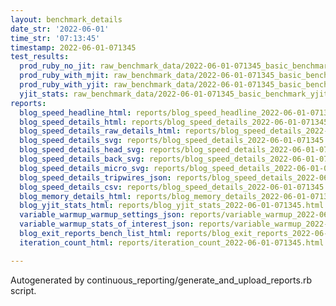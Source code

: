 ```yaml
---
layout: benchmark_details
date_str: '2022-06-01'
time_str: '07:13:45'
timestamp: 2022-06-01-071345
test_results:
  prod_ruby_no_jit: raw_benchmark_data/2022-06-01-071345_basic_benchmark_prod_ruby_no_jit.json
  prod_ruby_with_mjit: raw_benchmark_data/2022-06-01-071345_basic_benchmark_prod_ruby_with_mjit.json
  prod_ruby_with_yjit: raw_benchmark_data/2022-06-01-071345_basic_benchmark_prod_ruby_with_yjit.json
  yjit_stats: raw_benchmark_data/2022-06-01-071345_basic_benchmark_yjit_stats.json
reports:
  blog_speed_headline_html: reports/blog_speed_headline_2022-06-01-071345.html
  blog_speed_details_html: reports/blog_speed_details_2022-06-01-071345.html
  blog_speed_details_raw_details_html: reports/blog_speed_details_2022-06-01-071345.raw_details.html
  blog_speed_details_svg: reports/blog_speed_details_2022-06-01-071345.svg
  blog_speed_details_head_svg: reports/blog_speed_details_2022-06-01-071345.head.svg
  blog_speed_details_back_svg: reports/blog_speed_details_2022-06-01-071345.back.svg
  blog_speed_details_micro_svg: reports/blog_speed_details_2022-06-01-071345.micro.svg
  blog_speed_details_tripwires_json: reports/blog_speed_details_2022-06-01-071345.tripwires.json
  blog_speed_details_csv: reports/blog_speed_details_2022-06-01-071345.csv
  blog_memory_details_html: reports/blog_memory_details_2022-06-01-071345.html
  blog_yjit_stats_html: reports/blog_yjit_stats_2022-06-01-071345.html
  variable_warmup_warmup_settings_json: reports/variable_warmup_2022-06-01-071345.warmup_settings.json
  variable_warmup_stats_of_interest_json: reports/variable_warmup_2022-06-01-071345.stats_of_interest.json
  blog_exit_reports_bench_list_html: reports/blog_exit_reports_2022-06-01-071345.bench_list.html
  iteration_count_html: reports/iteration_count_2022-06-01-071345.html

---
```

Autogenerated by continuous_reporting/generate_and_upload_reports.rb script.
